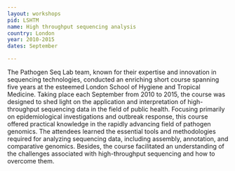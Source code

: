 ```yaml
---
layout: workshops
pid: LSHTM
name: High throughput sequencing analysis
country: London
year: 2010-2015
dates: September

---
```


The Pathogen Seq Lab team, known for their expertise and innovation in sequencing technologies, conducted an enriching short course spanning five years at the esteemed London School of Hygiene and Tropical Medicine. Taking place each September from 2010 to 2015, the course was designed to shed light on the application and interpretation of high-throughput sequencing data in the field of public health. Focusing primarily on epidemiological investigations and outbreak response, this course offered practical knowledge in the rapidly advancing field of pathogen genomics. The attendees learned the essential tools and methodologies required for analyzing sequencing data, including assembly, annotation, and comparative genomics. Besides, the course facilitated an understanding of the challenges associated with high-throughput sequencing and how to overcome them.
